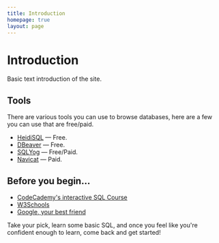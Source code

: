 ```yaml
---
title: Introduction
homepage: true
layout: page
---
```


# Introduction
Basic text introduction of the site.

## Tools
There are various tools you can use to browse databases, here are a few you can use that are free/paid.

* [HeidiSQL](https://www.heidisql.com/) — Free.
* [DBeaver](https://dbeaver.jkiss.org/) — Free.
* [SQLYog](https://github.com/webyog/sqlyog-community/wiki/Downloads) — Free/Paid.
* [Navicat](https://www.navicat.com/en/) — Paid.

## Before you begin...
* [CodeCademy's interactive SQL Course](https://www.codecademy.com/learn/learn-sql)
* [W3Schools](https://www.w3schools.com/sql/)
* [Google, your best friend](https://google.com)

Take your pick, learn some basic SQL, and once you feel like you're confident enough to learn, come back and get started!